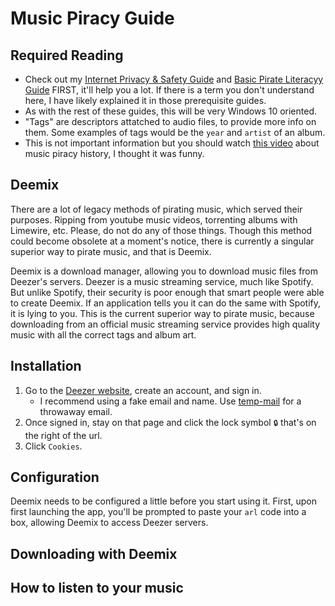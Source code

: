 # Music Piracy Guide

## Required Reading

- Check out my [Internet Privacy & Safety Guide](ips-guide.md) and [Basic Pirate Literacyy Guide](bpl-guide.md) FIRST, it'll help you a lot. If there is a term you don't understand here, I have likely explained it in those prerequisite guides.
- As with the rest of these guides, this will be very Windows 10 oriented. 
- "Tags" are descriptors attatched to audio files, to provide more info on them. Some examples of tags would be the ```year``` and ```artist``` of an album. 
- This is not important information but you should watch [this video](https://www.youtube.com/watch?v=KMZ4kkSVrBw&list=LL1Z2g1X7o2f6RYOIzyR_1UA&index=547) about music piracy history, I thought it was funny.

## Deemix

There are a lot of legacy methods of pirating music, which served their purposes. Ripping from youtube music videos, torrenting albums with Limewire, etc. Please, do not do any of those things. Though this method could become obsolete at a moment's notice, there is currently a singular superior way to pirate music, and that is Deemix. 

Deemix is a download manager, allowing you to download music files from Deezer's servers. Deezer is a music streaming service, much like Spotify. But unlike Spotify, their security is poor enough that smart people were able to create Deemix. If an application tells you it can do the same with Spotify, it is lying to you. This is the current superior way to pirate music, because downloading from an official music streaming service provides high quality music with all the correct tags and album art.

## Installation

1. Go to the [Deezer website](www.deezer.com), create an account, and sign in.
    - I recommend using a fake email and name. Use [temp-mail](temp-mail.org) for a throwaway email.
2. Once signed in, stay on that page and click the lock symbol ```🔒``` that's on the right of the url.
3. Click ```Cookies```. 


## Configuration

Deemix needs to be configured a little before you start using it. First, upon first launching the app, you'll be prompted to paste your ```arl``` code into a box, allowing Deemix to access Deezer servers.

## Downloading with Deemix

## How to listen to your music
